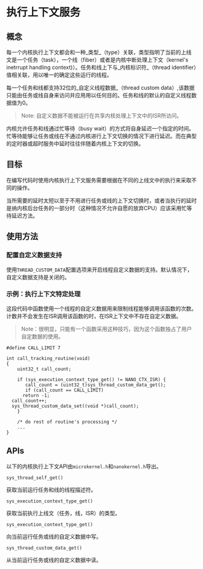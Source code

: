 # 执行上下文服务

## 概念

每一个内核执行上下文都会和一种_类型_（type）关联，类型指明了当前的上线文是一个任务（task），一个线（fiber）或者是内核中断处理上下文（kernel's inetrrupt handling context)）。任务和线上下与_内核标识符_（thread identifier）值相关联，用以唯一的确定这些运行的线程。

每一个任务和线都支持32位的_自定义线程数据_（thread custom data）,该数据只能由任务或线自身来访问并应用用以任何目的。任务和线的默认的自定义线程数据值为0。

> Note: 自定义数据不能被运行在共享内核处理上下文中的ISR所访问。

内核允许任务和线通过忙等待（busy wait）的方式将自身延迟一个指定的时间。忙等待能够让任务或线在不通过内核进行上下文切换的情况下进行延迟。而在典型的定时器或超时服务中延时往往伴随着内核上下文的切换。

## 目标

在编写代码时使用内核执行上下文服务需要根据在不同的上线文中的执行来采取不同的操作。

当所需要的延时太短以至于不用进行任务或线的上下文切换时，或者当执行的延时是纳内核后台任务的一部分时（这种情况不允许自愿的放弃CPU）应该采用忙等待延迟方法。

## 使用方法

### 配置自定义数据支持

使用`THREAD_CUSTOM_DATA`配置选项来开启线程自定义数据的支持。默认情况下，自定义数据支持是关闭的。

### 示例：执行上下文特定处理

这段代码中函数使用一个线程的自定义数据用来限制线程能够调用该函数的次数。计数并不会发生在ISR调用该函数的时，在ISR上下文中不存在自定义数据。

> Note：很明显，只能有一个函数采用这种技巧，因为这个函数独占了用户自定数据的使用。

```
#define CALL_LIMIT 7

int call_tracking_routine(void)
{
    uint32_t call_count;

    if (sys_execution_context_type_get() != NANO_CTX_ISR) {
       call_count = (uint32_t)sys_thread_custom_data_get();
       if (call_count == CALL_LIMIT)
      return -1;
  call_count++;
  sys_thread_custom_data_set((void *)call_count);
    }

    /* do rest of routine's processing */
    ...
}
```

## APIs

以下的内核执行上下文API由`microkernel.h`和`nanokernel.h`导出。

```
sys_thread_self_get()
```

获取当前运行任务和线的线程描述符。

```
sys_execution_context_type_get()
```

获取当前执行上线文（任务，线，ISR）的类型。

```
sys_execution_context_type_get()
```

向当前运行任务或线的自定义数据中写。

```
sys_thread_custom_data_get()
```

从当前运行任务或线的自定义数据中读。

